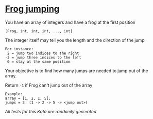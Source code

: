 # [Frog jumping](https://www.codewars.com/kata/frog-jumping "https://www.codewars.com/kata/536950ffc8a5ca9982001371")

You have an array of integers and have a frog at the first position 

`[Frog, int, int, int, ..., int]`

The integer itself may tell you the length and the direction of the jump 

 ```
 For instance:
  2 = jump two indices to the right
 -3 = jump three indices to the left
  0 = stay at the same position
 ```
  
Your objective is to find how many jumps are needed to jump out of the array.

Return `-1` if Frog can't jump out of the array

```
Example:
array = [1, 2, 1, 5]; 
jumps = 3  (1 -> 2 -> 5 -> <jump out>)

```

*All tests for this Kata are randomly generated.*